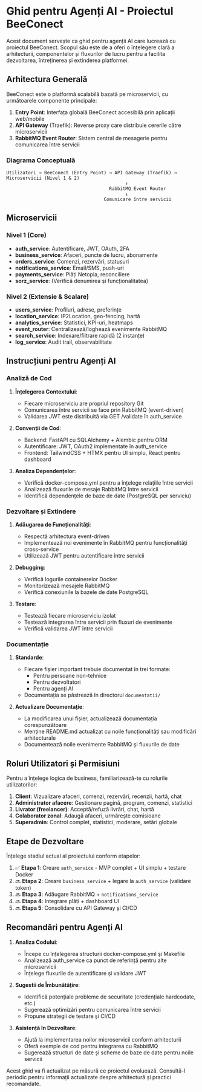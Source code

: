 # Ghid pentru Agenți AI - Proiectul BeeConect

Acest document servește ca ghid pentru agenții AI care lucrează cu proiectul BeeConect. Scopul său este de a oferi o înțelegere clară a arhitecturii, componentelor și fluxurilor de lucru pentru a facilita dezvoltarea, întreținerea și extinderea platformei.

## Arhitectura Generală

BeeConect este o platformă scalabilă bazată pe microservicii, cu următoarele componente principale:

1. **Entry Point**: Interfața globală BeeConect accesibilă prin aplicații web/mobile
2. **API Gateway** (Traefik): Reverse proxy care distribuie cererile către microservicii
3. **RabbitMQ Event Router**: Sistem central de mesagerie pentru comunicarea între servicii

### Diagrama Conceptuală

```
Utilizatori → BeeConect (Entry Point) → API Gateway (Traefik) → Microservicii (Nivel 1 & 2)
                                            ↑
                                      RabbitMQ Event Router
                                            ↓
                                    Comunicare între servicii
```

## Microservicii

### Nivel 1 (Core)
- **auth_service**: Autentificare, JWT, OAuth, 2FA
- **business_service**: Afaceri, puncte de lucru, abonamente
- **orders_service**: Comenzi, rezervări, statusuri
- **notifications_service**: Email/SMS, push-uri
- **payments_service**: Plăți Netopia, reconciliere
- **sorz_service**: (Verifică denumirea și funcționalitatea)

### Nivel 2 (Extensie & Scalare)
- **users_service**: Profiluri, adrese, preferințe
- **location_service**: IP2Location, geo-fencing, hartă
- **analytics_service**: Statistici, KPI-uri, heatmaps
- **event_router**: Centralizează/loghează evenimente RabbitMQ
- **search_service**: Indexare/filtrare rapidă (2 instanțe)
- **log_service**: Audit trail, observabilitate

## Instrucțiuni pentru Agenți AI

### Analiză de Cod

1. **Înțelegerea Contextului**:
   - Fiecare microserviciu are propriul repository Git
   - Comunicarea între servicii se face prin RabbitMQ (event-driven)
   - Validarea JWT este distribuită via GET /validate în auth_service

2. **Convenții de Cod**:
   - Backend: FastAPI cu SQLAlchemy + Alembic pentru ORM
   - Autentificare: JWT, OAuth2 implementate în auth_service
   - Frontend: TailwindCSS + HTMX pentru UI simplu, React pentru dashboard

3. **Analiza Dependențelor**:
   - Verifică docker-compose.yml pentru a înțelege relațiile între servicii
   - Analizează fluxurile de mesaje RabbitMQ între servicii
   - Identifică dependențele de baze de date (PostgreSQL per serviciu)

### Dezvoltare și Extindere

1. **Adăugarea de Funcționalități**:
   - Respectă arhitectura event-driven
   - Implementează noi evenimente în RabbitMQ pentru funcționalități cross-service
   - Utilizează JWT pentru autentificare între servicii

2. **Debugging**:
   - Verifică logurile containerelor Docker
   - Monitorizează mesajele RabbitMQ
   - Verifică conexiunile la bazele de date PostgreSQL

3. **Testare**:
   - Testează fiecare microserviciu izolat
   - Testează integrarea între servicii prin fluxuri de evenimente
   - Verifică validarea JWT între servicii

### Documentație

1. **Standarde**:
   - Fiecare fișier important trebuie documentat în trei formate:
     - Pentru persoane non-tehnice
     - Pentru dezvoltatori
     - Pentru agenți AI
   - Documentația se păstrează în directorul `documentatii/`

2. **Actualizare Documentație**:
   - La modificarea unui fișier, actualizează documentația corespunzătoare
   - Menține README.md actualizat cu noile funcționalități sau modificări arhitecturale
   - Documentează noile evenimente RabbitMQ și fluxurile de date

## Roluri Utilizatori și Permisiuni

Pentru a înțelege logica de business, familiarizează-te cu rolurile utilizatorilor:

1. **Client**: Vizualizare afaceri, comenzi, rezervări, recenzii, hartă, chat
2. **Administrator afacere**: Gestionare pagină, program, comenzi, statistici
3. **Livrator (freelancer)**: Acceptă/refuză livrări, chat, hartă
4. **Colaborator zonal**: Adaugă afaceri, urmărește comisioane
5. **Superadmin**: Control complet, statistici, moderare, setări globale

## Etape de Dezvoltare

Înțelege stadiul actual al proiectului conform etapelor:

1. ✅ **Etapa 1**: Creare `auth_service` - MVP complet + UI simplu + testare Docker
2. 🔜 **Etapa 2**: Creare `business_service` + legare la `auth_service` (validare token)
3. 🔜 **Etapa 3**: Adăugare RabbitMQ + `notifications_service`
4. 🔜 **Etapa 4**: Integrare plăți + dashboard UI
5. 🔜 **Etapa 5**: Consolidare cu API Gateway și CI/CD

## Recomandări pentru Agenți AI

1. **Analiza Codului**:
   - Începe cu înțelegerea structurii docker-compose.yml și Makefile
   - Analizează auth_service ca punct de referință pentru alte microservicii
   - Înțelege fluxurile de autentificare și validare JWT

2. **Sugestii de Îmbunătățire**:
   - Identifică potențiale probleme de securitate (credențiale hardcodate, etc.)
   - Sugerează optimizări pentru comunicarea între servicii
   - Propune strategii de testare și CI/CD

3. **Asistență în Dezvoltare**:
   - Ajută la implementarea noilor microservicii conform arhitecturii
   - Oferă exemple de cod pentru integrarea cu RabbitMQ
   - Sugerează structuri de date și scheme de baze de date pentru noile servicii

Acest ghid va fi actualizat pe măsură ce proiectul evoluează. Consultă-l periodic pentru informații actualizate despre arhitectură și practici recomandate.